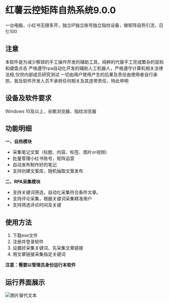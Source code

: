 # 红薯云控矩阵自热系统9.0.0
一台电脑，小红书无限多开，独立IP独立账号独立指纹设备，做矩阵自热引流，日引100
## 注意
本软件是为减少察琐的手工操作开发的辅助工具，纯粹的代替手工完成繁杂的鼠标和键盘点击
严格遵守rpa自动化开发的辅助人工机器人，严格遵守计算机相关法律法规,仅供内部成员研究测试
一切由用户使用产生的后果及责任由使用者自行承担，我及软件开发人员不承担任何相关及其连带责任，特此申明
## 设备及软件要求
Windows 10及以上、谷歌浏览器、指纹浏览器
## 功能明细
**一、自热模块**

- 采集笔记文案（标题、内容、标签、图片or视频）
- 批量管理小红书账号，矩阵运营
- 自动发布制作好的笔记
- 支持创建文案库，随机抽取文案发布

**二、RPA采集模块**


- 支持关键词筛选，自动化采集符合条件文章。
- 支持评论采集，根据关键词采集精准用户
- 支持筛选评论时间及关键
  
## 使用方法
 1. 下载exe文件
 2. 注册并登录软件
 3. 设置好采集关键词，先采集文章链接
 4. 用文章链接采集指定关键词
 
**注意：需要以管理员身份运行本软件**

## 运行界面展示  
![图片替代文本]([https://www.helloimg.com/i/2024/09/18/66ea812ecc401.png])
